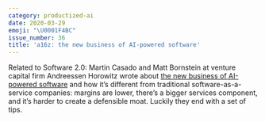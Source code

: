 ```yaml
---
category: productized-ai
date: 2020-03-29
emoji: "\U0001F4BC"
issue_number: 36
title: 'a16z: the new business of AI-powered software'
---
```


Related to Software 2.0: Martin Casado and Matt Bornstein at venture capital firm Andreessen Horowitz wrote about [the new business of AI-powered software](https://a16z.com/2020/02/16/the-new-business-of-ai-and-how-its-different-from-traditional-software/?utm_campaign=Dynamically%20Typed&utm_medium=email&utm_source=Revue%20newsletter) and how it’s different from traditional software-as-a-service companies: margins are lower, there’s a bigger services component, and it’s harder to create a defensible moat.
Luckily they end with a set of tips.